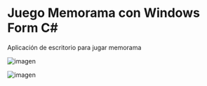 # Juego Memorama con Windows Form C#

Aplicación de escritorio para jugar memorama

![imagen](https://res.cloudinary.com/drbotbbjb/image/upload/v1653824133/Screenshot_133_cnin7x.png)

![imagen](https://res.cloudinary.com/drbotbbjb/image/upload/v1653824137/Screenshot_134_xi0f3s.png)
